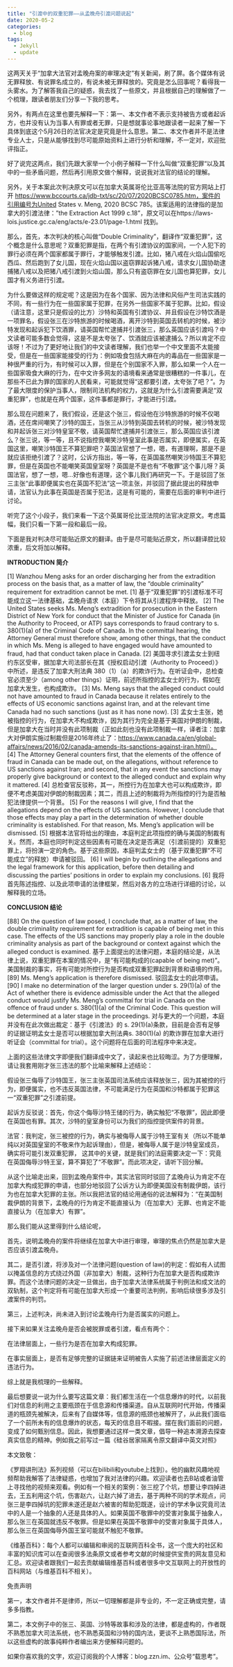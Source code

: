 ```yaml
---
title: "引渡中的双重犯罪——从孟晚舟引渡问题说起"
date: 2020-05-2
categories:
  - blog
tags:
  - Jekyll
  - update
---
```


这两天关于“加拿大法官对孟晚舟案的审理决定”有关新闻，刷了屏。各个媒体有说无罪释放、有说罪名成立的，有说未被无罪释放的。究竟是怎么回事呢？看得我一头雾水。为了解答我自己的疑惑，我去找了一些原文，并且根据自己的理解做了一个梳理，跟读者朋友们分享一下我的思考。

另外，有两点在这里也要先解释一下：第一、本文作者不表示支持被告方或者起诉方，也并没有认为当事人有罪或者无罪，只是想就事论事地跟读者一起来了解一下具体到底这个5月26日的法官决定是究竟是什么意思。第二、本文作者并不是法律专业人士，只是从能够找到尽可能原始资料上进行分析和理解，不一定对，欢迎批评指正。

好了说完这两点，我们先跟大家举一个小例子解释一下什么叫做“双重犯罪“以及其中的一些矛盾问题，然后再引用原文做个解释，说说我对法官的结论的理解。

另外，关于本案此次判决原文可以在加拿大英属哥伦比亚高等法院的官方网站上打开
https://www.bccourts.ca/jdb-txt/sc/20/07/2020BCSC0785.htm，案件的引用编号为United States v. Meng, 2020 BCSC 785。该案适用的法律指的是加拿大的引渡法律：”the Extraction Act 1999 c.18”，原文可以在https://laws-lois.justice.gc.ca/eng/acts/e-23.01/page-1.html 找到。

那么，首先，本次判决的核心叫做“Double Criminality”，翻译作“双重犯罪”，这个概念是什么意思呢？双重犯罪是指，在两个有引渡协议的国家间，一个人犯下的罪行必须在两个国家都属于罪行，才能够触发引渡。比如，猪八戒在火焰山国偷吃西瓜、然后跑到了女儿国，现在火焰山国以盗窃罪起诉猪八戒，请求女儿国协助逮捕猪八戒以及把猪八戒引渡到火焰山国，那么只有盗窃罪在女儿国也算犯罪，女儿国才有义务进行引渡。

为什么要做这样的规定呢？这是因为在各个国家、因为法律和风俗产生司法实践的不同，有一些行为在一些国家属于犯罪，在另外一些国家不属于犯罪。比如，假设（请注意，这里只是假设的比方）沙特和英国有引渡协议、并且假设在沙特饮酒是一项罪名，假设张三在沙特旅游的时候喝酒，离开沙特到英国去转机的时候，被沙特发现和起诉犯下饮酒罪，请英国帮忙逮捕并引渡张三，那么英国应该引渡吗？中文读者可能多数会觉得，这是不是太夸张了、饮酒就应该被逮捕么？所以肯定不应该呀！不过为了更好地让我们的中文读者理解，我们也举一个中文里面不太能接受，但是在一些国家能接受的行为：例如吸食包括大麻在内的毒品在一些国家是一种很严重的行为，有时候可以入罪，但是在个别国家不入罪，那么如果一个人在一些国家吸食大麻的行为，在中文许多网友的语境看来通常是很糟糕的一件事儿，在那些不已此为罪的国家的人民看来，可能就觉得“这都要引渡，太夸张了吧？”。为了最大限度的保护当事人，限制司法机构的权力，这就是为什么引渡需要满足“双重犯罪”，也就是在两个国家，这件事都是罪行，才能进行引渡。

那么现在问题来了，我们假设，还是这个张三，假设他在沙特旅游的时候不仅喝酒，还在席间嘲笑了沙特的国王，当张三从沙特到英国去转机的时候，被沙特发现和并起诉张三对沙特皇室不敬，请英国帮忙逮捕并引渡张三，那么英国应该引渡么？张三说，等一等，且不说指控我嘲笑沙特皇室此事是否属实，即便属实，在英国这里，嘲笑沙特国王不算犯罪吧？英国法官想了一想，嗯，有道理啊，那是不是就应该拒绝引渡了？这时，公诉方指出，等一等，在英国虽然嘲笑沙特国王不算犯罪，但是在英国也不能嘲笑英国皇室呀？英国是不是也有“不敬罪”这个事儿呀？英国法官，想了一想，嗯...好像也有道理，这个事儿我们再研究一下。于是驳回了张三主张“此事即便属实也在英国不犯法”这一项主张，并驳回了据此提出的释放申请，法官认为此事在英国是否属于犯法，这是有可能的，需要在后面的审判中进行讨论。

听完了这个小段子，我们来看一下这个英属哥伦比亚法院的法官决定原文。考虑篇幅，我们只看一下第一段和最后一段。

下面是我对判决尽可能贴近原文的翻译。由于是尽可能贴近原文，所以翻译腔比较浓重，后文将加以解释。

**INTRODUCTION 简介**

[1]             Wanzhou Meng asks for an order discharging her from the extradition process on the basis that, as a matter of law, the “double criminality” requirement for extradition cannot be met.
[1] 基于“双重犯罪”的引渡标准不可能成立这一法律基础，孟晚舟请求（本庭）下令将其从引渡程序中释放。
[2]             The United States seeks Ms. Meng’s extradition for prosecution in the Eastern District of New York for conduct that the Minister of Justice for Canada (in the Authority to Proceed, or ATP) says corresponds to fraud contrary to s. 380(1)(a) of the Criminal Code of Canada.  In the committal hearing, the Attorney General must therefore show, among other things, that the conduct in which Ms. Meng is alleged to have engaged would have amounted to fraud, had that conduct taken place in Canada.
[2] 美国寻求引渡孟女士到纽约东区受审，据加拿大司法部长在其《授权启动引渡（Authority to Proceed）》中所述，是违反了加拿大刑法典  380（1）（a）的欺诈行为。在听证会中，总检查官必须至少（among other things）证明，前述所指控的孟女士的行为，假如在加拿大发生，也构成欺诈。
[3]             Ms. Meng says that the alleged conduct could not have amounted to fraud in Canada because it relates entirely to the effects of US economic sanctions against Iran, and at the relevant time Canada had no such sanctions (just as it has none now).
[3] 孟女士主张，她被指控的行为，在加拿大不构成欺诈，因为其行为完全是基于美国对伊朗的制裁，但是加拿大在当时并没有此项制裁（正如此刻也没有此项制裁一样，译者注：加拿大对伊朗实施过制裁但是2016年终止了：https://www.canada.ca/en/global-affairs/news/2016/02/canada-amends-its-sanctions-against-iran.html）。
[4]             The Attorney General counters first, that the elements of the offence of fraud in Canada can be made out, on the allegations, without reference to US sanctions against Iran; and second, that in any event the sanctions may properly give background or context to the alleged conduct and explain why it mattered.
[4] 总检查官反驳称，其一，所控行为在加拿大也可以构成欺诈，即便不考虑美国对伊朗的制裁因素；其二，而且上述的制裁将为所指控的行为是否触犯法律提供一个背景。
[5]             For the reasons I will give, I find that the allegations depend on the effects of US sanctions.  However, I conclude that those effects may play a part in the determination of whether double criminality is established.  For that reason, Ms. Meng’s application will be dismissed.
[5] 根据本法官将给出的理由，本庭判定此项指控的确与美国的制裁有关。然而，本庭也同时判定这些因素有可能在决定是否满足（引渡前提的）双重犯罪上，将扮演一定的角色。基于这些原因，本庭判孟女士的（基于双重犯罪“不可能成立”的释放）申请被驳回。
[6]             I will begin by outlining the allegations and the legal framework for this application, before then detailing and discussing the parties’ positions in order to explain my conclusions.
[6] 我将首先陈述指控、以及此项申请的法律框架，然后对各方的立场进行详细的讨论，以解释我的立场。

**CONCLUSION 结论**

[88]         On the question of law posed, I conclude that, as a matter of law, the double criminality requirement for extradition is capable of being met in this case.  The effects of the US sanctions may properly play a role in the double criminality analysis as part of the background or context against which the alleged conduct is examined.
基于上面提出的法律问题，本庭的结论是，从法律上说，双重犯罪在本案的情况中，是“有可能构成的(capable of being met)”。美国制裁的事实，将有可能对所控行为是否构成双重犯罪起到背景和语境的作用。
[89]         Ms. Meng’s application is therefore dismissed.
驳回孟女士的此项申请。
[90]         I make no determination of the larger question under s. 29(1)(a) of the Act of whether there is evidence admissible under the Act that the alleged conduct would justify Ms. Meng’s committal for trial in Canada on the offence of fraud under s. 380(1)(a) of the Criminal Code.  This question will be determined at a later stage in the proceedings.
对与更大的一个问题，本庭并没有在此次做出裁定：基于《引渡法》的 s. 29(1)(a)条款，目前是会否有足够的证据证明孟女士是否可以根据加拿大刑法典s. 380(1)(a) 的欺诈罪在加拿大进行听证会（committal for trial）。这个问题将在后面的司法程序中来决定。




上面的这些法律文字即便我们翻译成中文了，读起来也比较晦涩。为了方便理解，请让我套用刚才张三违法的那个比喻来解释上述结论：

假设张三侮辱了沙特国王，张三主张英国司法系统应该释放张三，因为其被控的行为，即便属实，也不违反英国法律，不可能满足行为在英国和沙特都属于犯罪这一“双重犯罪”之引渡前提。

起诉方反驳说：首先，你这个侮辱沙特王储的行为，确实触犯“不敬罪”，因此即便在英国也有罪。其次，沙特的皇室身份可以为我们的指控提供案件的背景。

法官：我判定，张三被控的行为，确实与被侮辱人属于沙特王室有关（所以不能单纯以对英国皇室的不敬来作为起诉理由），但是，被侮辱人属于是沙特皇室成员，确实将可能引发双重犯罪，
这其中的关键，就是我们的法庭需要决定一下：究竟在英国侮辱沙特王室，算不算犯了“不敬罪”。而此项决定，请听下回分解。

从这个比喻走出来，回到孟晚舟案件中，其实法官同时驳回了孟晚舟认为肯定不在加拿大构成犯罪的申请，也部分地驳回了公诉方认为即便美国没有制裁伊朗，该行为也在加拿大犯罪的主张。所以我把法官的结论用通俗的说法解释为：“在美国制裁伊朗的背景下，孟晚舟的行为肯定不能直接认为（在加拿大）无罪、也肯定不能直接认为（在加拿大）有罪”。

那么我们能从这里得到什么结论呢，

首先，说明孟晚舟的案件将继续在加拿大中进行审理，审理的焦点仍然是加拿大是否应该引渡孟晚舟。

其二，是否引渡，将涉及对一个法律问题(question of law)的判定：假如有人试图以掩盖信息的方式绕过外国（非加拿大）制裁，这种行为在加拿大是否构成欺诈罪。而这个法律问题的决定一旦做出，由于加拿大法律系统属于判例法和成文法的双轨制，这个判定将有可能在加拿大形成一个重要司法判例，影响后续很多涉及引渡案件的判罚。

第三，上述判决，尚未进入到讨论孟晚舟行为是否属实的问题上。

接下来如果关注孟晚舟是否会被脱罪或者引渡，看点有两个：

在法律层面上，一些行为是否在加拿大构成犯罪。

在事实层面上，是否有足够完整的证据链来证明被告人实施了前述法律层面定义的违法行为。

综上就是我梳理的一些解释。

最后想要说一说为什么要写这篇文章：我们都生活在一个信息爆炸的时代，以前我们对信息的利用之主要瓶颈在于信息源和传播渠道。自从互联网时代开始，传播渠道的瓶颈先被解决，后来有了自媒体等，信息源的瓶颈也被解开了，从此我们面临了一个前所未有的信息爆炸的状态，每天的信息目不暇接。摆在我们面前的问题，变成了如何甄别信息。因此，我想要通过这样一类文章，倡导一种追本溯源去探查真实信息的精神。例如我之前写过一篇《硅谷居家隔离令原文翻译中英文对照》


本文致敬：

《罗翔讲刑法》系列视频（可以在bilibili和youtube上找到）。他的幽默风趣地视频帮助我解答了法律疑惑，也增加了我对法律的兴趣。欢迎读者也去B站或者油管上寻找他的视频来观看。例如有一个相关的案例：张三挖了个坑，想要让李四掉进去，王五利用这个坑，伤害赵六，让赵六掉了进去，基于两种不同的学术观点，问张三是李四掉坑的犯罪未遂还是赵六被害的帮助犯既遂，设计的学术争议究竟司法中的人是一个抽象的人还是具体的人。如果英国不敬罪中的受害对象属于抽象人，那么张三在英国就违反不敬罪。但是如果在英国不敬罪中的受害对象属于具体人，那么张三在英国侮辱外国王室可能就不触犯不敬罪。

《维基百科》：每个人都可以编辑和审阅的互联网百科全书，这一个庞大的社区和丰富的知识库可以在查阅很多法条原文或者参考文献的时候提供宝贵的网友意见和汇总。欢迎读者跟我们一起去贡献编辑维基百科或者很多中文互联网上的开放性的百科网站（与维基百科不相关）。

免责声明

第一，本文作者并不是律师，所以一切理解都是非专业的，不一定正确或完整，请多多指教。

第二，本文例子中的张三、英国、沙特等故事和涉及的法律，都是虚构的，作者既不熟悉加拿大司法系统，也不熟悉英国和沙特的国内法，更谈不上熟悉国际法，所以这些虚构的故事纯粹作者编出来方便解释问题的。

如果你喜欢我的文字，欢迎订阅我的个人博客：blog.zzn.im、公众号“载思考”。

